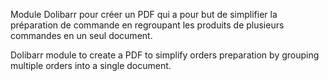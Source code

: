 Module Dolibarr pour créer un PDF qui a pour but de simplifier la préparation de commande en regroupant les produits de plusieurs commandes en un seul document.

Dolibarr module to create a PDF to simplify orders preparation by grouping multiple orders into a single document.